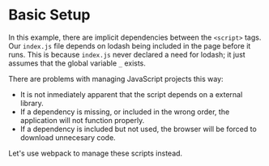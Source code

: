 # Basic Setup

In this example, there are implicit dependencies between the `<script>` tags. Our `index.js` file depends on lodash being included in the page before it runs. This is because `index.js` never declared a need for lodash; it just assumes that the global variable `_` exists.

There are problems with managing JavaScript projects this way:

* It is not inmediately apparent that the script depends on a external library.
* If a dependency is missing, or included in the wrong order, the application will not function properly.
* If a dependency is included but not used, the browser will be forced to download unnecesary code.

Let's use webpack to manage these scripts instead.
